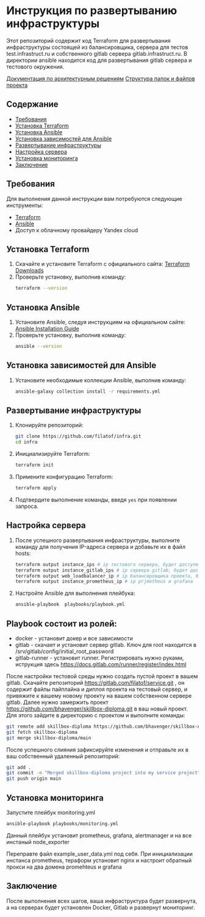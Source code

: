 # Инструкция по развертыванию инфраструктуры

Этот репозиторий содержит код Terraform для развертывания инфраструктуры состоящей из балансировщика, сервера для тестов test.infrastruct.ru и собственного gitlab сервера gitlab.infrastruct.ru. В директории ansible находится код для развертывания gitlab сервера и тестового окружения.

[Документация по архитектурным решениям](docs/ladr.md)
[Структура папок и файлов проекта](docs/struct_infra.md)

## Содержание

- [Требования](#требования)
- [Установка Terraform](#установка-terraform)
- [Установка Ansible](#установка-ansible)
- [Установка зависимостей для Ansible](#установка-зависимостей-для-ansible)
- [Развертывание инфраструктуры](#развертывание-инфраструктуры)
- [Настройка сервера](#настройка-сервера)
- [Установка мониторинга](#установка-мониторинга)
- [Заключение](#заключение)

## Требования

Для выполнения данной инструкции вам потребуются следующие инструменты:

- [Terraform](https://www.terraform.io/downloads.html)
- [Ansible](https://docs.ansible.com/ansible/latest/installation_guide/intro_installation.html)
- Доступ к облачному провайдеру Yandex cloud

## Установка Terraform

1. Скачайте и установите Terraform с официального сайта: [Terraform Downloads](https://www.terraform.io/downloads.html)
2. Проверьте установку, выполнив команду:
    ```sh
    terraform --version
    ```

## Установка Ansible

1. Установите Ansible, следуя инструкциям на официальном сайте: [Ansible Installation Guide](https://docs.ansible.com/ansible/latest/installation_guide/intro_installation.html)
2. Проверьте установку, выполнив команду:
    ```sh
    ansible --version
    ```

## Установка зависимостей для Ansible

1. Установите необходимые коллекции Ansible, выполнив команду:
    ```sh
    ansible-galaxy collection install -r requirements.yml
    ```

## Развертывание инфраструктуры

1. Клонируйте репозиторий:
    ```sh
    git clone https://github.com/filatof/infra.git
    cd infra
    ```

2. Инициализируйте Terraform:
    ```sh
    terraform init
    ```

3. Примените конфигурацию Terraform:
    ```sh
    terraform apply
    ```

4. Подтвердите выполнение команды, введя `yes` при появлении запроса.

## Настройка сервера

1. После успешного развертывания инфраструктуры, выполните команду для получения IP-адреса сервера и добавьте их в файл hosts:
    ```sh
    terraform output instance_ips # ip тестового сервера, будет доступен test.infrastruct.ru
    terraform output instance_gitlab_ips # ip сервера gitlab, будет доступен gitlab.unfrastruct.ru
    terraform output web_loadbalancer_ip # ip балансировщика проекта, будет доступен infrastaruct.ru
    terraform output instance_prometheus_ip # ip prjmetheus и grafana
    ```

2. Настройте Ansible для выполнения плейбука:
    ```sh
    ansible-playbook  playbooks/playbook.yml
    ```
## Playbook состоит из ролей:  
- docker - установит докер и все зависимости  
- gitlab - скачает и установит сервер gitlab. Ключ для root находится в /srv/gitlab/config/initial_root_password  
- gitlab-runner - установит runner. Регистрировать нужно руками, иструкция здесь https://docs.gitlab.com/runner/register/index.html  

После настройки тестовой среды нужно создать пустой проект в вашем gitlab. Скачайте репозиторий https://gitlab.com/filatof/service.git , он содержит файлы пайплайна и диплоя проекта на тестовый сервер, и привяжите к вашему новому проекту на вашем собственном сервере gitlab. Далее нужно замержить проект https://github.com/bhavenger/skillbox-diploma.git в ваш новый проект. Для этого зайдите в директорию с проектом и выполните команды:
   ```sh
   git remote add skillbox-diploma https://github.com/bhavenger/skillbox-diploma.git
   git fetch skillbox-diploma
   git merge skillbox-diploma/main
   ```
После успешного слияния зафиксируйте изменения и отправьте их в ваш собственный удаленный репозиторий:  
   ```sh
   git add .
   git commit -m "Merged skillbox-diploma project into my service project"
   git push origin main
   ```
## Установка мониторинга

Запустите плейбук monitoring.yml 
   ```sh
   ansible-playbook playbooks/monitoring.yml
   ```
Данный плейбук установит prometheus, grafana, alertmanager и на все инстаный node_exporter

Переправте файл example_user_data.yml под себя. При инициализации инстанса prometheus, тераформ установит nginx и настроит обратный прокси на два домена promehteus и grafana

## Заключение

После выполнения всех шагов, ваша инфраструктура будет развернута, а на серверах будет установлен Docker, Gitlab и развернут мониторинг.

